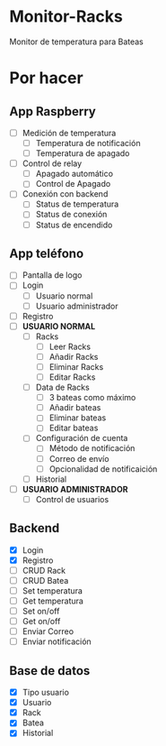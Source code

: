 # Monitor-Racks
Monitor de temperatura para Bateas

# Por hacer

## App Raspberry

- [ ] Medición de temperatura
  - [ ] Temperatura de notificación
  - [ ] Temperatura de apagado
- [ ] Control de relay
  - [ ] Apagado automático
  - [ ] Control de Apagado
- [ ] Conexión con backend
  - [ ] Status de temperatura
  - [ ] Status de conexión
  - [ ] Status de encendido

## App teléfono

- [ ] Pantalla de logo
- [ ] Login
  - [ ] Usuario normal
  - [ ] Usuario administrador
- [ ] Registro
- [ ] **USUARIO NORMAL**
  - [ ] Racks
    - [ ] Leer Racks
    - [ ] Añadir Racks
    - [ ] Eliminar Racks
    - [ ] Editar Racks
  - [ ] Data de Racks
    - [ ] 3 bateas como máximo
    - [ ] Añadir bateas
    - [ ] Eliminar bateas
    - [ ] Editar bateas
  - [ ] Configuración de cuenta
    - [ ] Método de notificación
    - [ ] Correo de envío
    - [ ] Opcionalidad de notificaición
  - [ ] Historial
- [ ] **USUARIO ADMINISTRADOR**
  - [ ] Control de usuarios

## Backend

- [x] Login
- [x] Registro
- [ ] CRUD Rack
- [ ] CRUD Batea
- [ ] Set temperatura
- [ ] Get temperatura
- [ ] Set on/off
- [ ] Get on/off
- [ ] Enviar Correo
- [ ] Enviar notificación

## Base de datos

- [x] Tipo usuario
- [x] Usuario
- [x] Rack
- [x] Batea
- [x] Historial
